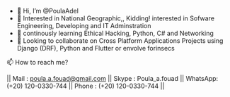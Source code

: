 - 👋 Hi, I’m @PoulaAdel
- 👀 Interested in National Geographic,, Kidding! interested in Sofware Engineering, Developing and IT Adminstration
- 🌱 continously learning Ethical Hacking, Python, C# and Networking
- 💞️ Looking to collaborate on Cross Platform Applications Projects using Django (DRF), Python and Flutter or envolve forinsecs 

📫 How to reach me?

|| Mail    : poula.a.fouad@gmail.com
|| Skype   : Poula_a.fouad
|| WhatsApp: (+20) 120-0330-744
|| Phone   : (+20) 120-0330-744
||
